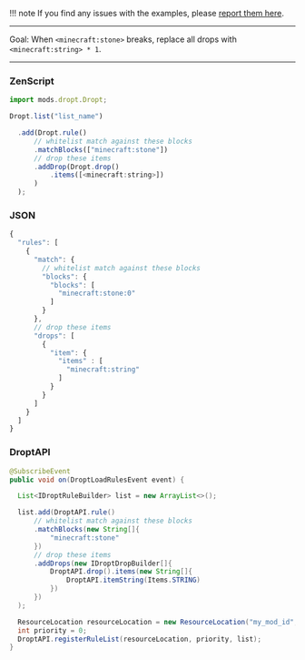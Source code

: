 
!!! note
    If you find any issues with the examples, please [report them here](https://github.com/codetaylor/dropt/issues).

---

Goal: When `<minecraft:stone>` breaks, replace all drops with `<minecraft:string> * 1`.

---

### ZenScript

```js
import mods.dropt.Dropt;

Dropt.list("list_name")

  .add(Dropt.rule()
      // whitelist match against these blocks
      .matchBlocks(["minecraft:stone"])
      // drop these items
      .addDrop(Dropt.drop()
          .items([<minecraft:string>])
      )
  );
```

### JSON

```js
{
  "rules": [
    {
      "match": {
        // whitelist match against these blocks
        "blocks": {
          "blocks": [
            "minecraft:stone:0"
          ]
        }
      },
      // drop these items
      "drops": [
        {
          "item": {
            "items" : [
              "minecraft:string"
            ]
          }
        }
      ]
    }
  ]
}
```

### DroptAPI

```java
@SubscribeEvent
public void on(DroptLoadRulesEvent event) {

  List<IDroptRuleBuilder> list = new ArrayList<>();

  list.add(DroptAPI.rule()
      // whitelist match against these blocks
      .matchBlocks(new String[]{
          "minecraft:stone"
      })
      // drop these items
      .addDrops(new IDroptDropBuilder[]{
          DroptAPI.drop().items(new String[]{
              DroptAPI.itemString(Items.STRING)
          })
      })
  );

  ResourceLocation resourceLocation = new ResourceLocation("my_mod_id", "rule_list_name");
  int priority = 0;
  DroptAPI.registerRuleList(resourceLocation, priority, list);
}
```